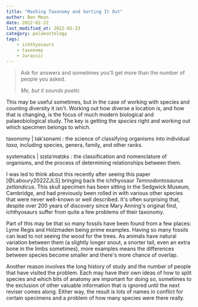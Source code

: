 ```yaml
---
title: "Mashing Taxonomy and Sorting It Out"
author: Ben Moon
date: 2022-02-22
last_modified_at: 2022-02-23
category: palaeontology
tags:
    - ichthyosaurs
    - taxonomy
    - Jurassic
---
```


> Ask for answers and sometimes you'll get more than the number of people you asked.
>
> <cite>Me, but it sounds poetic</cite>

This may be useful sometimes, but in the case of working with species and counting diversity it isn't. Working out how diverse a location is, and how that is changing, is the focus of much modern biological and palaeobiological study. The key is getting the *species* right and working out which specimen belongs to which.

taxonomy | takˈsɒnəmi
: the science of classifying organisms into individual *taxa*, including species, genera, family, and other ranks.

systematics | sɪstəˈmatɪks
: the classification and nomenclature of organisms, and the process of determining relationships between them.

I was led to think about this recently after seeing this paper [@Laboury2022ZJLS] bringing back the ichthyosaur *Temnodontosaurus zetlandicus*. This skull specimen has been sitting in the Sedgwick Museum, Cambridge, and had previously been rolled in with various other species that were never well-known or well described. It's often surprising that, despite over 200 years of discovery since Mary Anning's original find, ichthyosaurs suffer from quite a few problems of their taxonomy.

Part of this may be that so many fossils have been found from a few places: Lyme Regis and Holzmaden being prime examples. Having so many fossils can lead to not seeing the wood for the trees. As animals have natural variation between them (a slightly longer snout, a snorter tail, even an extra bone in the limbs sometimes), more examples means the differences between species become smaller and there's more chance of overlap.

Another reason involves the long history of study and the number of people that have visited the problem. Each may have their own ideas of how to split species and which bits of anatomy are important for doing so, sometimes to the exclusion of other valuable information that is ignored until the next reviser comes along. Either way, the result is lots of names in conflict for certain specimens and a problem of how many species were there really.
